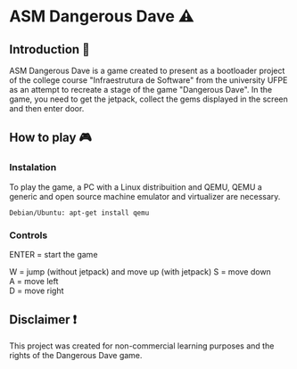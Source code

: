 # ASM Dangerous Dave :warning:

## Introduction 📖

ASM Dangerous Dave is a game created to present as a bootloader project of the college course "Infraestrutura de Software" from the university UFPE as an attempt to recreate a stage of the game "Dangerous Dave".
In the game, you need to get the jetpack, collect the gems displayed in the screen and then enter door.

## How to play 🎮

### Instalation

To play the game, a PC with a Linux distribuition and QEMU, QEMU a generic and open source machine emulator and virtualizer are necessary.

```
Debian/Ubuntu: apt-get install qemu
```

### Controls

ENTER = start the game

W = jump (without jetpack) and move up (with jetpack)
S = move down  
A = move left  
D = move right

## Disclaimer ❗

This project was created for non-commercial learning purposes and the rights of the Dangerous Dave game.


